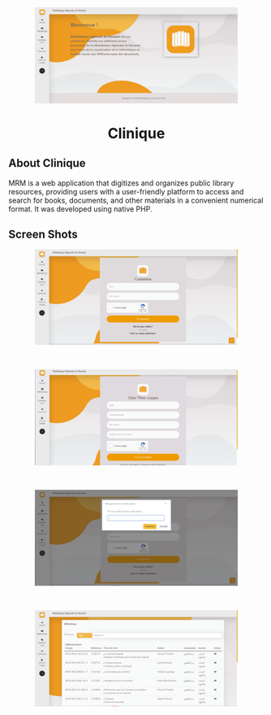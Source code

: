 <p align="center"><img src="https://github.com/welidwg/PSC/blob/master/assets/img/mrmMain.PNG" width="400"></p>

<p align="center">
<h1 align="center">Clinique</h1>
</p>

## About Clinique
MRM is a web application that digitizes and organizes public library resources, providing users with a user-friendly platform to access and search for books, documents, and other materials in a convenient numerical format. It was developed using native PHP.

## Screen Shots
<p align="center"><img src="https://github.com/welidwg/PSC/blob/master/assets/img/mrmLogin.PNG" width="400"></p>
<br>
<p align="center"><img src="https://github.com/welidwg/PSC/blob/master/assets/img/mrmSinup.PNG" width="400"></p>
<br>
<p align="center"><img src="https://github.com/welidwg/PSC/blob/master/assets/img/mrmForgetPassword.PNG" width="400"></p>
<br>
<p align="center"><img src="https://github.com/welidwg/PSC/blob/master/assets/img/mrmBibli.PNG" width="400"></p>
<br>
